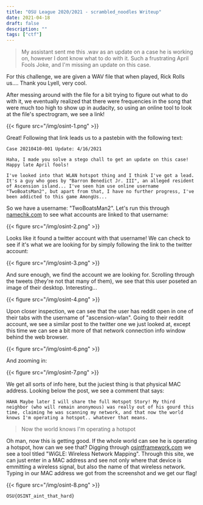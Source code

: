 ```yaml
---
title: "OSU League 2020/2021 - scrambled_noodles Writeup"
date: 2021-04-18
draft: false
description: ""
tags: ["ctf"]
---
```

> My assistant sent me this .wav as an update on a case he is working on, however I dont know what to do with it. Such a frustrating April Fools Joke, and I'm missing an update on this case.

For this challenge, we are given a WAV file that when played, Rick Rolls us....
Thank you Lyell, very cool.

After messing around with the file for a bit trying to figure out what to do with it, we eventually realized that there were frequencies in the song that were much too high to show up in audacity, so using an online tool to look at the file's spectrogram, we see a link!

{{< figure src="/img/osint-1.png" >}}

Great! Following that link leads us to a pastebin with the following text:

```
Case 20210410-001 Update: 4/16/2021
 
Haha, I made you solve a stego chall to get an update on this case! Happy late April fools!
 
I've looked into that WLAN hotspot thing and I think I've got a lead. It's a guy who goes by "Barron Benedict Jr. III", an alleged resident of Ascension island... I've seen him use online username "TwoBoatsMan2", but apart from that, I have no further progress, I've been addicted to this game AmongUs...
```

So we have a username: "TwoBoatsMan2". Let's run this through [namechk.com](https://namechk.com/) to see what accounts are linked to that username:

{{< figure src="/img/osint-2.png" >}}

Looks like it found a twitter account with that username! We can check to see if it's what we are looking for by simply following the link to the twitter account:

{{< figure src="/img/osint-3.png" >}}

And sure enough, we find the account we are looking for. Scrolling through the tweets (they're not that many of them), we see that this user poseted an image of their desktop. Interesting...

{{< figure src="/img/osint-4.png" >}}

Upon closer inspection, we can see that the user has reddit open in one of their tabs with the username of "ascension-wlan". Going to their reddit account, we see a similar post to the twitter one we just looked at, except this time we can see a bit more of that network connection info window behind the web browser.

{{< figure src="/img/osint-6.png" >}}

And zooming in:

{{< figure src="/img/osint-7.png" >}}

We get all sorts of info here, but the juciest thing is that physical MAC address. Looking below the post, we see a comment that says:

```
HAHA Maybe later I will share the full Hotspot Story! My third neighbor (who will remain anonymous) was really out of his gourd this time, claiming he was scanning my network, and that now the world knows I'm operating a hotspot.. whatever that means.
```

> Now the world knows I'm operating a hotspot

Oh man, now this is getting good. If the whole world can see he is operating a hotspot, how can we see that?
Digging through [osintframework.com](https://osintframework.com/) we see a tool titled "WiGLE: Wireless Network Mapping". Through this site, we can just enter in a MAC address and see not only where that device is emmitting a wireless signal, but also the name of that wireless network. Typing in our MAC address we got from the screenshot and we get our flag!

{{< figure src="/img/osint-8.png" >}}

`OSU{OSINT_aint_that_hard}`

